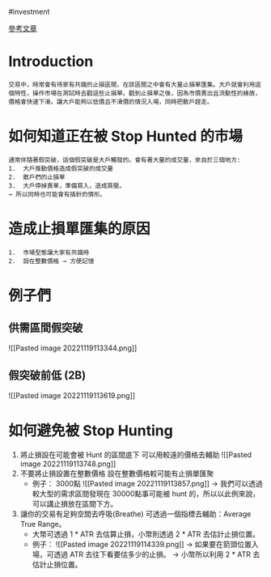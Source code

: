 #investment 

[參考文章](https://learn.bybit.com/strategies/stop-hunting/)

# Introduction
	交易中，時常會有待家有共識的止損區間，在該區間之中會有大量止損單匯集。大戶就會利用這個特性，操作市場在測試時去戳這些止損單。戳到止損單之後，因為市價賣出且流動性的緣故，價格會快速下滑。讓大戶能夠以低價且不滑價的情況入場，同時把散戶趕走。

# 如何知道正在被 Stop Hunted 的市場
	通常伴隨著假突破，這個假突破是大戶觸發的。會有著大量的成交量，來自於三個地方:
	1.  大戶推動價格造成假突破的成交量
	2.  散戶們的止損單
	3.  大戶停掉賣單，準備買入，造成買壓。
	→ 所以同時也可能會有插針的情形。

# 造成止損單匯集的原因
	1.  市場型態讓大家有共識時
	2.  設在整數價格 → 方便記憶

# 例子們
## 供需區間假突破
![[Pasted image 20221119113344.png]]

## 假突破前低 (2B)
![[Pasted image 20221119113619.png]]

# 如何避免被 Stop Hunting
1. 將止損設在可能會被 Hunt 的區間底下
	可以用較遠的價格去輔助
	![[Pasted image 20221119113748.png]]
2. 不要將止損設置在整數價格
	設在整數價格較可能有止損單匯聚
	- 例子： 3000點
		![[Pasted image 20221119113857.png]]
		→ 我們可以透過較大型的需求區間發現在 30000點事可能被 hunt 的，所以以此例來說，可以講止損放在區間下方。
1. 讓你的交易有足夠空間去呼吸(Breathe)
	可透過一個指標去輔助：Average True Range。
	- 大幣可透過 1 * ATR 去估算止損，小幣則透過 2 * ATR 去估計止損位置。
	- 例子：
		![[Pasted image 20221119114339.png]]
		→ 如果要在箭頭位置入場，可透過 ATR 去往下看要估多少的止損。
		→ 小幣所以利用 2 * ATR 去估計止損位置。
	